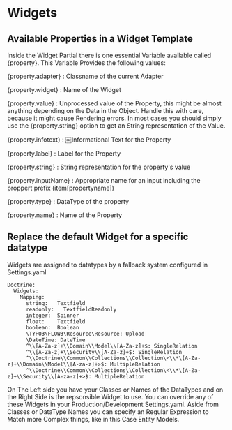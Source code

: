 # Widgets

## Available Properties in a Widget Template
Inside the Widget Partial there is one essential Variable available called {property}.
This Variable Provides the following values:


{property.adapter}
:	Classname of the current Adapter

{property.widget}
:	Name of the Widget

{property.value}
:	Unprocessed value of the Property, this might be almost anything depending on the Data in the Object.
	Handle this with care, because it might cause Rendering errors. 
	In most cases you should simply use the {property.string} option to get an String representation of the Value.

{property.infotext}
:	￼Informational Text for the Property

{property.label}
:	Label for the Property

{property.string}
:	String representation for the property's value

{property.inputName}
:	Appropriate name for an input including the proppert prefix (item[propertyname])

{property.type}
:	DataType of the property

{property.name}
:	Name of the Property

## Replace the default Widget for a specific datatype
Widgets are assigned to datatypes by a fallback system configured in Settings.yaml

	Doctrine:
	  Widgets:
	    Mapping:
	      string:   Textfield
	      readonly:   TextfieldReadonly
	      integer:  Spinner
	      float:    Textfield
	      boolean:  Boolean
	      \TYPO3\FLOW3\Resource\Resource: Upload
	      \DateTime: DateTime
	      ^\\[A-Za-z]+\\Domain\\Model\\[A-Za-z]+$: SingleRelation
	      ^\\[A-Za-z]+\\Security\\[A-Za-z]+$: SingleRelation
	      ^\\Doctrine\\Common\\Collections\\Collection\<\\*\[A-Za-z]+\\Domain\\Model\\[A-za-z]+>$: MultipleRelation
	      ^\\Doctrine\\Common\\Collections\\Collection\<\\*\[A-Za-z]+\\Security\\[A-za-z]+>$: MultipleRelation

On The Left side you have your Classes or Names of the DataTypes and on the Right Side is the repsonsible Widget to use. You can override any of these Widgets in your Production/Development Settings.yaml. Aside from Classes or DataType Names you can specify an Regular Expression to Match more Complex things, like in this Case Entity Models.